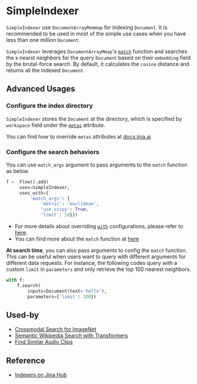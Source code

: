 # SimpleIndexer

`SimpleIndexer` use `DocumentArrayMemmap` for indexing `Document`. It is recommended to be used in most of the simple use cases when you have less than one million `Document`. 

`SimpleIndexer` leverages `DocumentArrayMmap`'s [`match`](https://docs.jina.ai/api/jina.types.arrays.neural_ops/?jina.types.arrays.neural_ops.DocumentArrayNeuralOpsMixin.match#jina.types.arrays.neural_ops.DocumentArrayNeuralOpsMixin.match) function and searches the `k` nearst neighbors for the query `Document` based on their `embedding` field by the brutal-force search. By default, it calculates the `cosine` distance and returns all the indexed `Document`.



## Advanced Usages

### Configure the index directory

`SimpleIndexer` stores the `Document` at the directory, which is specified by `workspace` field under the [`metas`](https://docs.jina.ai/fundamentals/executor/executor-built-in-features/#meta-attributes) attribute. 

You can find how to override `metas` attributes at [docs.jina.ai](https://docs.jina.ai/fundamentals/flow/add-exec-to-flow/#override-metas-configuration)


### Configure the search behaviors

You can use `match_args` argument to pass arguments to the `match` function as below. 

```python
f =  Flow().add(
     uses=SimpleIndexer,
     uses_with={
         'match_args': {
             'metric': 'euclidean',
             'use_scipy': True,
             'limit': 10}})
```
	
- For more details about overriding [`with`](https://docs.jina.ai/fundamentals/executor/executor-built-in-features/#yaml-interface) configurations, please refer to [here](https://docs.jina.ai/fundamentals/flow/add-exec-to-flow/#override-with-configuration). 
- You can find more about the `match` function at [here](https://docs.jina.ai/api/jina.types.arrays.neural_ops/?jina.types.arrays.neural_ops.DocumentArrayNeuralOpsMixin.match#jina.types.arrays.neural_ops.DocumentArrayNeuralOpsMixin.match)



**At search time**, you can also pass arguments to config the `match` function. This can be useful when users want to query with different arguments for different data requests. For instance, the following codes query with a custom `limit` in `parameters` and only retrieve the top 100 nearest neighbors. 


```python
with f:
    f.search(
        inputs=Document(text='hello'), 
        parameters={'limit': 100})
```

## Used-by

- [Crossmodal Search for ImageNet](https://github.com/jina-ai/example-crossmodal-search)
- [Semantic Wikipedia Search with Transformers](https://github.com/jina-ai/examples/tree/master/wikipedia-sentences)
- [Find Similar Audio Clips](https://github.com/jina-ai/examples/tree/master/audio-to-audio-search)


## Reference
- [Indexers on Jina Hub](https://docs.jina.ai/advanced/experimental/indexers/)